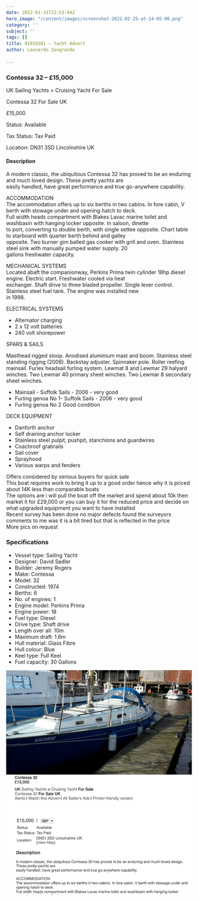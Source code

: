 ```yaml
---
date: 2022-01-31T22:53:44Z
hero_image: "/content/images/screenshot-2022-02-25-at-14-05-06.png"
category: ''
subject: ''
tags: []
title: 01010101 – Yacht Advert
author: Leonardo Zangrando

---
```

### Contessa 32 – £15,000

UK Sailing Yachts > Cruising Yacht For Sale

Contessa 32 For Sale UK

£15,000

Status: Available

Tax Status: Tax Paid

Location: DN31 3SD Lincolnshire UK

#### Description

A modern classic, the ubiquitous Contessa 32 has proved to be an enduring and much loved design. These pretty yachts are  
easily handled, have great performance and true go-anywhere capability.

ACCOMMODATION  
The accommodation offers up to six berths in two cabins. In fore cabin, V berth with stowage under and opening hatch to deck.  
Full width heads compartment with Blakes Lavac marine toilet and washbasin with hanging locker opposite. In saloon, dinette  
to port, converting to double berth, with single settee opposite. Chart table to starboard with quarter berth behind and galley  
opposite. Two burner gim balled gas cooker with grill and oven. Stainless steel sink with manually pumped water supply. 20  
gallons freshwater capacity.

MECHANICAL SYSTEMS  
Located abaft the companionway, Perkins Prima twin cylinder 18hp diesel engine. Electric start. Freshwater cooled via heat  
exchanger. Shaft drive to three bladed propeller. Single lever control. Stainless steel fuel tank. The engine was installed new  
in 1998.

ELECTRICAL SYSTEMS

* Alternator charging
* 2 x 12 volt batteries
* 240 volt shorepower

SPARS & SAILS

Masthead rigged sloop. Anodised aluminium mast and boom. Stainless steel standing rigging (2006). Backstay adjuster. Spinnaker pole. Roller reefing mainsail. Furlex headsail furling system. Lewmat 8 and Lewmar 29 halyard winches. Two Lewmar 40 primary sheet winches. Two Lewmar 8 secondary sheet winches.

* Mainsail - Suffolk Sails - 2006 - very good
* Furling genoa No 1- Suffolk Sails - 2006 - very good
* Furling genoa No 2 Good condition

DECK EQUIPMENT

* Danforth anchor
* Self draining anchor locker
* Stainless steel pulpit, pushpit, stanchions and guardwires
* Coachroof grabrails
* Sail cover
* Sprayhood
* Various warps and fenders

Offers considered by serious buyers for quick sale  
This boat requires work to bring it up to a good order hence why it is priced about 14K less than comparable boats  
The options are i will pull the boat off the market and spend about 10k then market it for £29,000 or you can buy it for the reduced price and decide on what upgraded equipment you want to have installed  
Recent survey has been done no major defects found the surveyors comments to me was it is a bit tired but that is reflected in the price  
More pics on request

### Specifications

* Vessel type: Sailing Yacht
* Designer: David Sadler
* Builder: Jeremy Rogers
* Make: Contessa
* Model: 32
* Constructed: 1974
* Berths: 6
* No. of engines: 1
* Engine model: Perkins Prima
* Engine power: 18
* Fuel type: Diesel
* Drive type: Shaft drive
* Length over all: 10m
* Maximum draft: 1.6m
* Hull material: Glass Fibre
* Hull colour: Blue
* Keel type: Full Keel
* Fuel capacity: 30 Gallons

![](/content/images/y01s01e04-boat-port.jpeg)![](/content/images/screenshot-2022-02-25-at-14-03-55.png)